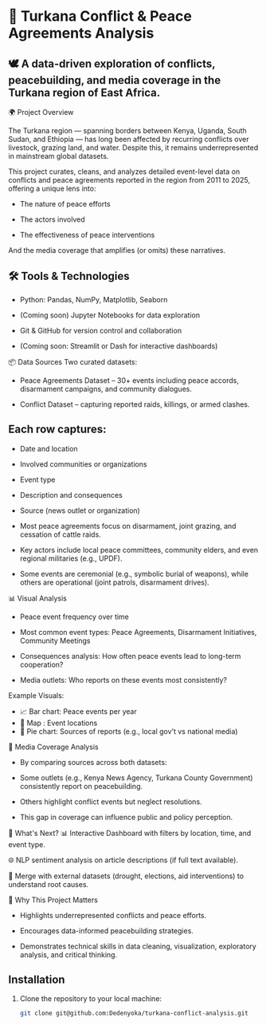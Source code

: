 # 📌 Turkana Conflict & Peace Agreements Analysis
## 🕊️ A data-driven exploration of conflicts, peacebuilding, and media coverage in the Turkana region of East Africa.
🌍 Project Overview

The Turkana region — spanning borders between Kenya, Uganda, South Sudan, and Ethiopia — has long been affected by recurring conflicts over livestock, grazing land, and water. Despite this, it remains underrepresented in mainstream global datasets.

This project curates, cleans, and analyzes detailed event-level data on conflicts and peace agreements reported in the region from 2011 to 2025, offering a unique lens into:

- The nature of peace efforts

- The actors involved

- The effectiveness of peace interventions

 And the media coverage that amplifies (or omits) these narratives.

## 🛠️ Tools & Technologies
- Python: Pandas, NumPy, Matplotlib, Seaborn

- (Coming soon) Jupyter Notebooks for data exploration

- Git & GitHub for version control and collaboration

- (Coming soon: Streamlit or Dash for interactive dashboards)

📦 Data Sources
Two curated datasets:

- Peace Agreements Dataset – 30+ events including peace accords, disarmament campaigns, and community dialogues.

- Conflict Dataset – capturing reported raids, killings, or armed clashes.

## Each row captures:

- Date and location

- Involved communities or organizations

- Event type

- Description and consequences

- Source (news outlet or organization)

- Most peace agreements focus on disarmament, joint grazing, and cessation of cattle raids.

- Key actors include local peace committees, community elders, and even regional militaries (e.g., UPDF).

- Some events are ceremonial (e.g., symbolic burial of weapons), while others are operational (joint patrols, disarmament drives).

 📊 Visual Analysis
- Peace event frequency over time

- Most common event types: Peace Agreements, Disarmament Initiatives, Community Meetings

- Consequences analysis: How often peace events lead to long-term cooperation?

- Media outlets: Who reports on these events most consistently?

Example Visuals:
- 📈 Bar chart: Peace events per year
- 🧭 Map : Event locations
- 📡 Pie chart: Sources of reports (e.g., local gov’t vs national media)

📰 Media Coverage Analysis
- By comparing sources across both datasets:

- Some outlets (e.g., Kenya News Agency, Turkana County Government) consistently report on peacebuilding.

- Others highlight conflict events but neglect resolutions.

- This gap in coverage can influence public and policy perception.

🚀 What's Next?
📊 Interactive Dashboard with filters by location, time, and event type.

🌐 NLP sentiment analysis on article descriptions (if full text available).

🤝 Merge with external datasets (drought, elections, aid interventions) to understand root causes.

🙋 Why This Project Matters
- Highlights underrepresented conflicts and peace efforts.

- Encourages data-informed peacebuilding strategies.

- Demonstrates technical skills in data cleaning, visualization, exploratory analysis, and critical thinking.

## Installation

1. Clone the repository to your local machine:
   ```bash
   git clone git@github.com:Dedenyoka/turkana-conflict-analysis.git
